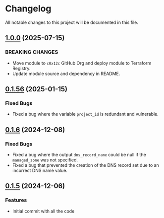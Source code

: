 # Changelog

All notable changes to this project will be documented in this file.

## [1.0.0]() (2025-07-15)

### BREAKING CHANGES

* Move module to `c0x12c` GitHub Org and deploy module to Terraform Registry.
* Update module source and dependency in README.

## [0.1.56]() (2025-01-15)

### Fixed Bugs

* Fixed a bug where the variable `project_id` is redundant and vulnerable.

## [0.1.6]() (2024-12-08)

### Fixed Bugs

* Fixed a bug where the output `dns_record_name` could be null if the `managed_zone` was not specified.
* Fixed a bug that prevented the creation of the DNS record set due to an incorrect DNS name value.

## [0.1.5]() (2024-12-06)

### Features

* Initial commit with all the code

